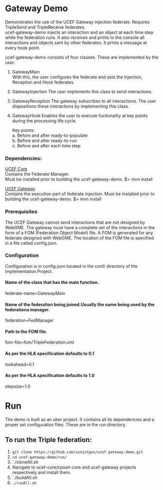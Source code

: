 # Gateway Demo
Demonstrates the use of the UCEF Gateway injection federate.
Requires TripleSend and TripleReceive federates.  
ucef-gateway-demo injects an interaction and an object at each time step while the federation runs.  It also receives and prints to the console all interactions and objects sent by other federates.  It prints a message at every hook point.

ucef-gateway-demo consists of four classes.  These are implemented by the user.
  1. GatewayMain  
  With this, the user configures the federate and sets the Injection, Reception and Hook federates.

  2. GatewayInjection
  The user implements this class to send interactions.

  3. GatewayReception
  The gateway subscribes to all interactions.  The user dispositions these interactions by implementing this class.  

  4. GatewayHook
  Enables the user to execute fuctionality at key points during the processing life cycle.  

     Key points:  
     a. Before and after ready-to-populate  
     b. Before and after ready-to-run  
     c. Before and after each time step  

### Dependencies:

[UCEF Core](https://github.com/usnistgov/ucef-core.git)  
Contains the Federate Manager.  
Must be installed prior to building the ucef-gateway-demo.
$> mvn install

[UCEF Gateway](https://github.com/usnistgov/ucef-gateway.git)  
Contains the execution part of federate injection.
Must be installed prior to building the ucef-gateway-demo.
$> mvn install

### Prerequisites
The UCEF Gateway cannot send interactions that are not designed by WebGME.  The gateway must have a complete set of the interactions in the form of a FOM (Federation Object Model) file.  A FOM is generated for any federate designed with WebGME.  The location of the FOM file is specified in a file called config.json.

### Configuration
Configuration is in config.json located in the conf/ directory of the Implementation Project. 

#### Name of the class that has the main function.
federate-name=GatewayMain

#### Name of the federation being joined.Usually the name being used by the federationa manager.
federation=FedManager

#### Path to the FOM file.
fom-file=fom/TripleFederation.xml

#### As per the HLA specification defaults to 0.1
lookahead=0.1

#### As per the HLA specification defaults to 1.0
stepsize=1.0

# Run 

The demo is built as an uber project.  It contains all its dependencies and a proper set configuration files.  These are in the run directory.

## To run the Triple federation:

  1. `git clone https://github.com/usnistgov/ucef-gateway-demo.git`
  1. `cd ucef-gateway-demo/run/`
  1. `./cloneAll.sh
  1. Navigate to ucef-core/cpswt-core and ucef-gateway projects respectively and install them. 
  1. `./buildAll.sh
  1. `./runAll.sh` 
